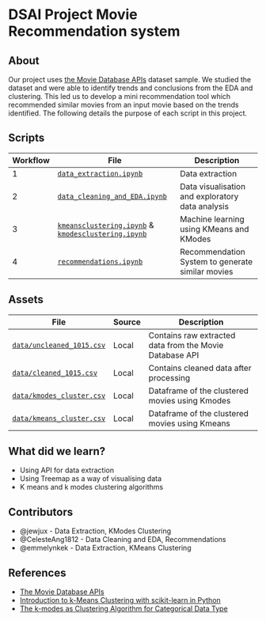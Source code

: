 # DSAI Project Movie Recommendation system

## About

Our project uses [the Movie Database APIs](https://developers.themoviedb.org/3/getting-started) dataset sample. We studied the dataset and were able to identify trends and conclusions from the EDA and clustering. This led us to develop a mini recommendation tool which recommended similar movies from an input movie based on the trends identified. The following details the purpose of each script in this project.

## Scripts
| Workflow | File | Description |
| --- | --- | --- |
|1| [`data_extraction.ipynb`](data_extraction.ipynb) | Data extraction |
|2| [`data_cleaning_and_EDA.ipynb`](data_cleaning_and_EDA.ipynb) | Data visualisation and exploratory data analysis |
|3| [`kmeansclustering.ipynb`](kmeansclustering.ipynb) & [`kmodesclustering.ipynb`](kmodesclustering.ipynb) | Machine learning using KMeans and KModes |
|4| [`recommendations.ipynb`](recommendations.ipynb) | Recommendation System to generate similar movies |

## Assets
| File | Source | Description |
| --- | --- | --- |
| [`data/uncleaned_1015.csv`](data/uncleaned_1015.csv) | Local | Contains raw extracted data from the Movie Database API |
| [`data/cleaned_1015.csv`](data/cleaned_1015.csv) | Local | Contains cleaned data after processing |
| [`data/kmodes_cluster.csv`](data/kmodes_cluster.csv) | Local | Dataframe of the clustered movies using Kmodes |
| [`data/kmeans_cluster.csv`](data/kmeans_cluster.csv) | Local | Dataframe of the clustered movies using Kmeans |

## What did we learn?

* Using API for data extraction
* Using Treemap as a way of visualising data
* K means and k modes clustering algorithms

## Contributors
* @jewjux - Data Extraction, KModes Clustering
* @CelesteAng1812 - Data Cleaning and EDA, Recommendations
* @emmelynkek - Data Extraction, KMeans Clustering

## References
* [The Movie Database APIs](https://developers.themoviedb.org/3/getting-started)
* [Introduction to k-Means Clustering with scikit-learn in Python](https://www.datacamp.com/tutorial/k-means-clustering-python?utm_source=google&utm_medium=paid_search&utm_campaignid=19589720821&utm_adgroupid=143216588577&utm_device=c&utm_keyword=&utm_matchtype=&utm_network=g&utm_adpostion=&utm_creative=645433043010&utm_targetid=dsa-1947282172981&utm_loc_interest_ms=&utm_loc_physical_ms=9062504&utm_content=dsa~page~community-tuto&utm_campaign=230119_1-sea~dsa~tutorials_2-b2c_3-row-p1_4-prc_5-na_6-na_7-le_8-pdsh-go_9-na_10-na_11-na-marayc23&gclid=CjwKCAjwq-WgBhBMEiwAzKSH6GZtN-FSRi2TqpBM__wSv04-x41HMcg_UA4Q5Q1mrII-HBZgroxSiRoCDPwQAvD_BwE)
* [The k-modes as Clustering Algorithm for Categorical Data Type](https://medium.com/geekculture/the-k-modes-as-clustering-algorithm-for-categorical-data-type-bcde8f95efd7)
